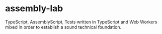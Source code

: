 # assembly-lab
TypeScript, AssemblyScript, Tests written in TypeScript and Web Workers mixed in order to establish a sound technical foundation.
